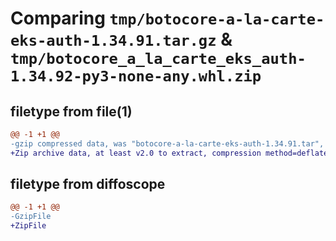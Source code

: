 # Comparing `tmp/botocore-a-la-carte-eks-auth-1.34.91.tar.gz` & `tmp/botocore_a_la_carte_eks_auth-1.34.92-py3-none-any.whl.zip`

## filetype from file(1)

```diff
@@ -1 +1 @@
-gzip compressed data, was "botocore-a-la-carte-eks-auth-1.34.91.tar", last modified: Thu Apr 25 01:03:32 2024, max compression
+Zip archive data, at least v2.0 to extract, compression method=deflate
```

## filetype from diffoscope

```diff
@@ -1 +1 @@
-GzipFile
+ZipFile
```

